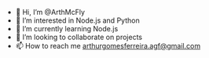 - 👋 Hi, I’m @ArthMcFly
- 👀 I’m interested in Node.js and Python
- 🌱 I’m currently learning Node.js
- 💞️ I’m looking to collaborate on projects
- 📫 How to reach me arthurgomesferreira.agf@gmail.com

<!---
ArthMcFly/ArthMcFly is a ✨ special ✨ repository because its `README.md` (this file) appears on your GitHub profile.
You can click the Preview link to take a look at your changes.
--->
